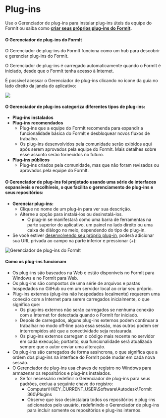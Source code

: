 # Plug-ins

Use o Gerenciador de plug-ins para instalar plug-ins úteis da equipe do FormIt ou saiba como [**criar seus próprios plug-ins do FormIt**](https://formit3d.github.io/FormItExamplePlugins/docs/HowToBuild.html)**.**

#### O Gerenciador de plug-ins do FormIt

O Gerenciador de plug-ins do FormIt funciona como um hub para descobrir e gerenciar plug-ins do FormIt.

O Gerenciador de plug-ins é carregado automaticamente quando o FormIt é iniciado, desde que o FormIt tenha acesso à Internet.

É possível acessar o Gerenciador de plug-ins clicando no ícone da guia no lado direito da janela do aplicativo:

![](https://formit3d.github.io/FormItExamplePlugins/docs/images/PluginManagerTab.PNG)

#### O Gerenciador de plug-ins categoriza diferentes tipos de plug-ins:

* **Plug-ins instalados**
* **Plug-ins recomendados**
   * Plug-ins que a equipe do FormIt recomenda para expandir a funcionalidade básica do FormIt e desbloquear novos fluxos de trabalho.
   * Os plug-ins desenvolvidos pela comunidade serão exibidos aqui após serem aprovados pela equipe do FormIt. Mais detalhes sobre esse assunto serão fornecidos no futuro.
* **Plug-ins públicos**
   * Plug-ins criados pela comunidade, mas que não foram revisados ou aprovados pela equipe do FormIt.

#### O Gerenciador de plug-ins foi projetado usando uma série de interfaces expansíveis e recolhíveis, o que facilita o gerenciamento de plug-ins e seus repositórios:

* **Gerenciar plug-ins:**
   * Clique no nome de um plug-in para ver sua descrição.
   * Alterne a opção para instalá-los ou desinstalá-los.
      * O plug-in se manifestará como uma barra de ferramentas na parte superior do aplicativo, um painel no lado direito ou uma caixa de diálogo no meio, dependendo do tipo de plug-in.
* Se você estiver [desenvolvendo seu próprio plug-in](https://formit3d.github.io/FormItExamplePlugins/docs/HowToBuild.html), poderá adicionar sua URL privada ao campo na parte inferior e pressionar \(+\):

![Gerenciador de plug-ins do FormIt](https://formit3d.github.io/FormItExamplePlugins/docs/images/addNew.png)

#### Como os plug-ins funcionam

* Os plug-ins são baseados na Web e estão disponíveis no FormIt para Windows e no FormIt para Web.
* Os plug-ins são compostos de uma série de arquivos e pastas hospedados no GitHub ou em um servidor local ao criar seu próprio.
* Plug-ins externos \(plug-ins não hospedados localmente\) requerem uma conexão com a Internet para serem carregados inicialmente, o que significa que:
   * Os plug-ins externos não serão carregados se nenhuma conexão com a Internet for detectada quando o FormIt for iniciado.
   * Depois de carregados, alguns plug-ins externos podem continuar a trabalhar no modo off-line para essa sessão, mas outros podem ser interrompidos até que a conectividade seja restaurada.
   * Os plug-ins externos carregam o código mais recente no servidor em cada execução; portanto, sua funcionalidade será atualizada sempre que o autor enviar uma alteração.
* Os plug-ins são carregados de forma assíncrona, o que significa que a ordem dos plug-ins na interface do FormIt pode mudar em cada nova sessão.
* O Gerenciador de plug-ins usa chaves de registro no Windows para armazenar os repositórios e plug-ins instalados.
   * Se for necessário redefinir o Gerenciador de plug-ins para seus padrões, exclua a seguinte chave do registro:
      * Computer\HKEY\_CURRENT\_USER\Software\Autodesk\FormIt 360\Plugins
      * Observe que isso desinstalará todos os repositórios e plug-ins adicionados pelo usuário, redefinindo o Gerenciador de plug-ins para incluir somente os repositórios e plug-ins internos.

